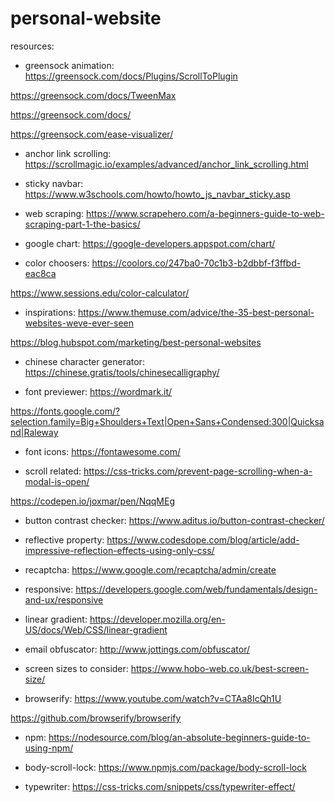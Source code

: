 # personal-website

resources:

- greensock animation: https://greensock.com/docs/Plugins/ScrollToPlugin

https://greensock.com/docs/TweenMax

https://greensock.com/docs/

https://greensock.com/ease-visualizer/

- anchor link scrolling: https://scrollmagic.io/examples/advanced/anchor_link_scrolling.html

- sticky navbar: https://www.w3schools.com/howto/howto_js_navbar_sticky.asp

- web scraping: https://www.scrapehero.com/a-beginners-guide-to-web-scraping-part-1-the-basics/

- google chart: https://google-developers.appspot.com/chart/

- color choosers: https://coolors.co/247ba0-70c1b3-b2dbbf-f3ffbd-eac8ca

https://www.sessions.edu/color-calculator/

- inspirations: https://www.themuse.com/advice/the-35-best-personal-websites-weve-ever-seen

https://blog.hubspot.com/marketing/best-personal-websites

- chinese character generator: https://chinese.gratis/tools/chinesecalligraphy/

- font previewer: https://wordmark.it/

https://fonts.google.com/?selection.family=Big+Shoulders+Text|Open+Sans+Condensed:300|Quicksand|Raleway

- font icons: https://fontawesome.com/

- scroll related: https://css-tricks.com/prevent-page-scrolling-when-a-modal-is-open/

https://codepen.io/joxmar/pen/NqqMEg

- button contrast checker: https://www.aditus.io/button-contrast-checker/

- reflective property: https://www.codesdope.com/blog/article/add-impressive-reflection-effects-using-only-css/

- recaptcha: https://www.google.com/recaptcha/admin/create

- responsive: https://developers.google.com/web/fundamentals/design-and-ux/responsive

- linear gradient: https://developer.mozilla.org/en-US/docs/Web/CSS/linear-gradient

- email obfuscator: http://www.jottings.com/obfuscator/

- screen sizes to consider: https://www.hobo-web.co.uk/best-screen-size/

- browserify: https://www.youtube.com/watch?v=CTAa8IcQh1U

https://github.com/browserify/browserify

- npm: https://nodesource.com/blog/an-absolute-beginners-guide-to-using-npm/

- body-scroll-lock: https://www.npmjs.com/package/body-scroll-lock

- typewriter: https://css-tricks.com/snippets/css/typewriter-effect/